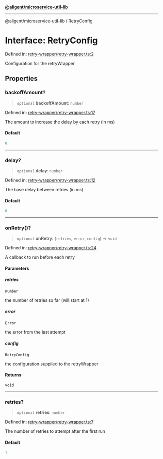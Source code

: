 [**@aligent/microservice-util-lib**](../modules.md)

***

[@aligent/microservice-util-lib](../modules.md) / RetryConfig

# Interface: RetryConfig

Defined in: [retry-wrapper/retry-wrapper.ts:2](https://github.com/aligent/microservice-development-utilities/blob/e13483771966234032f5249dc36c2c31c71d7cf1/packages/microservice-util-lib/src/retry-wrapper/retry-wrapper.ts#L2)

Configuration for the retryWrapper

## Properties

<a id="backoffamount"></a>

### backoffAmount?

> `optional` **backoffAmount**: `number`

Defined in: [retry-wrapper/retry-wrapper.ts:17](https://github.com/aligent/microservice-development-utilities/blob/e13483771966234032f5249dc36c2c31c71d7cf1/packages/microservice-util-lib/src/retry-wrapper/retry-wrapper.ts#L17)

The amount to increase the delay by each retry (in ms)

#### Default

```ts
0
```

***

<a id="delay"></a>

### delay?

> `optional` **delay**: `number`

Defined in: [retry-wrapper/retry-wrapper.ts:12](https://github.com/aligent/microservice-development-utilities/blob/e13483771966234032f5249dc36c2c31c71d7cf1/packages/microservice-util-lib/src/retry-wrapper/retry-wrapper.ts#L12)

The base delay between retries (in ms)

#### Default

```ts
0
```

***

<a id="onretry"></a>

### onRetry()?

> `optional` **onRetry**: (`retries`, `error`, `config`) => `void`

Defined in: [retry-wrapper/retry-wrapper.ts:24](https://github.com/aligent/microservice-development-utilities/blob/e13483771966234032f5249dc36c2c31c71d7cf1/packages/microservice-util-lib/src/retry-wrapper/retry-wrapper.ts#L24)

A callback to run before each retry

#### Parameters

##### retries

`number`

the number of retries so far (will start at 1)

##### error

`Error`

the error from the last attempt

##### config

`RetryConfig`

the configuration supplied to the retryWrapper

#### Returns

`void`

***

<a id="retries"></a>

### retries?

> `optional` **retries**: `number`

Defined in: [retry-wrapper/retry-wrapper.ts:7](https://github.com/aligent/microservice-development-utilities/blob/e13483771966234032f5249dc36c2c31c71d7cf1/packages/microservice-util-lib/src/retry-wrapper/retry-wrapper.ts#L7)

The number of retries to attempt after the first run

#### Default

```ts
1
```
